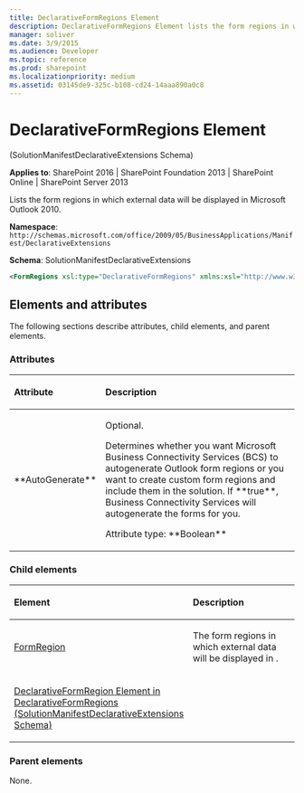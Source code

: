```yaml
---
title: DeclarativeFormRegions Element
description: DeclarativeFormRegions Element lists the form regions in which external data will be displayed in Microsoft Outlook 2010.
manager: soliver
ms.date: 3/9/2015
ms.audience: Developer
ms.topic: reference
ms.prod: sharepoint
ms.localizationpriority: medium
ms.assetid: 03145de9-325c-b108-cd24-14aaa890a0c8
---
```


# DeclarativeFormRegions Element 

(SolutionManifestDeclarativeExtensions Schema)

**Applies to**: SharePoint 2016 | SharePoint Foundation 2013 | SharePoint Online | SharePoint Server 2013

Lists the form regions in which external data will be displayed in Microsoft Outlook 2010.

**Namespace**:
`http://schemas.microsoft.com/office/2009/05/BusinessApplications/Manifest/DeclarativeExtensions`

**Schema**: SolutionManifestDeclarativeExtensions

```XML
<FormRegions xsl:type="DeclarativeFormRegions" xmlns:xsl="http://www.w3.org/2001/XMLSchema-instance"  AutoGenerate = "Boolean"> </FormRegions>
```

## Elements and attributes

The following sections describe attributes, child elements, and parent elements.

### Attributes

<table>
<colgroup>
<col width="20%" />
<col width="80%" />
</colgroup>
<thead>
<tr class="header">
<th align="left"><p>Attribute</p></th>
<th align="left"><p>Description</p></th>
</tr>
</thead>
<tbody>
<tr class="odd">
<td align="left"><p>**AutoGenerate**</p></td>
<td align="left"><p>Optional.</p>
<p>Determines whether you want Microsoft Business Connectivity Services (BCS) to autogenerate Outlook form regions or you want to create custom form regions and include them in the solution. If **true**, Business Connectivity Services will autogenerate the forms for you.</p>
<p>Attribute type: **Boolean**</p></td>
</tr>
</tbody>
</table>

### Child elements

<table>
<colgroup>
<col width="50%" />
<col width="50%" />
</colgroup>
<thead>
<tr class="header">
<th align="left"><p>Element</p></th>
<th align="left"><p>Description</p></th>
</tr>
</thead>
<tbody>
<tr class="odd">
<td align="left"><p><a href="https://msdn.microsoft.com/library/c5a3b837-76bb-98fc-d7b4-ffe9a44d95a0.aspx">FormRegion</a></p></td>
<td align="left"><p>The form regions in which external data will be displayed in .</p></td>
</tr>
<tr class="even">
<td align="left"><p><span><a href="declarativeformregion-element-in-declarativeformregions-solutionmanifestdeclarat.md">DeclarativeFormRegion Element in DeclarativeFormRegions (SolutionManifestDeclarativeExtensions Schema)</a></span></p></td>
<td align="left"></td>
</tr>
</tbody>
</table>

### Parent elements

None.

<br/>


<br/>








